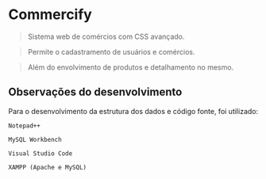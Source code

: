 # Commercify

> Sistema web de comércios com CSS avançado.

> Permite o cadastramento de usuários e comércios.

> Além do envolvimento de produtos e detalhamento no mesmo.

## Observações do desenvolvimento

Para o desenvolvimento da estrutura dos dados e código fonte, foi utilizado:

	Notepad++

	MySQL Workbench
	
	Visual Studio Code
	
	XAMPP (Apache e MySQL)
